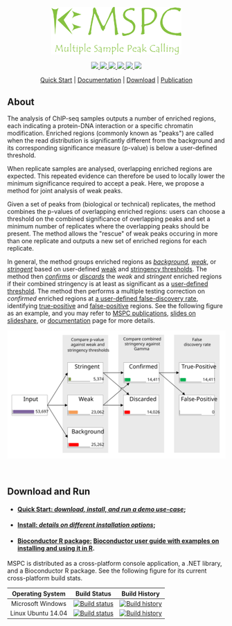 <p align="center">
  <a href="https://genometric.github.io/MSPC/">
    <img src="https://raw.githubusercontent.com/Genometric/MSPC/dev/website/static/logo/logo_w_txt_banner.svg?raw=true" alt="MSPC" width="300" />
  </a>
</p>


<p align="center">
    <a href="https://www.nuget.org/packages/Genometric.MSPC.Core">
        <img src="https://buildstats.info/nuget/Genometric.MSPC.Core?vWidth=50&dWidth=50">
    </a>
    <a href="https://sonarcloud.io/dashboard?id=mspc">
        <img src="https://sonarcloud.io/api/project_badges/measure?project=mspc&metric=alert_status">
    </a>
    <a href="https://codecov.io/gh/Genometric/MSPC">
    <img src="https://codecov.io/gh/Genometric/MSPC/branch/master/graph/badge.svg?token=TRSk39hCh3"/>
    </a>
    <a href="https://sonarcloud.io/dashboard?id=mspc">
        <img src="https://sonarcloud.io/api/project_badges/measure?project=mspc&metric=ncloc">
    </a>
    <a href="https://sonarcloud.io/dashboard?id=mspc">
        <img src="https://sonarcloud.io/api/project_badges/measure?project=mspc&metric=sqale_rating">
    </a>
    <a href="https://sonarcloud.io/dashboard?id=mspc">
        <img src="https://sonarcloud.io/api/project_badges/measure?project=mspc&metric=reliability_rating">
    </a>
</p>

<p align="center">
  <a href="https://genometric.github.io/MSPC/docs/quick_start">Quick Start</a> |
  <a href="https://genometric.github.io/MSPC/">Documentation</a> |
  <a href="https://github.com/Genometric/MSPC/releases">Download</a> |
  <a href="https://genometric.github.io/MSPC/publications">Publication</a>
</p>

## About

The analysis of ChIP-seq samples outputs a number of enriched regions, 
each indicating a protein-DNA interaction or a specific chromatin 
modification. Enriched regions (commonly known as "peaks") are called 
when the read distribution is significantly different from the background 
and its corresponding significance measure (p-value) is below a 
user-defined threshold.

When replicate samples are analysed, overlapping enriched regions are 
expected. This repeated evidence can therefore be used to locally lower 
the minimum significance required to accept a peak. Here, we propose a 
method for joint analysis of weak peaks.

Given a set of peaks from (biological or technical) replicates, the method 
combines the p-values of overlapping enriched regions: users can choose a 
threshold on the combined significance of overlapping peaks and set a 
minimum number of replicates where the overlapping peaks should be present. 
The method allows the "rescue" of weak peaks occuring in more than one 
replicate and outputs a new set of enriched regions for each replicate. 

In general, the method groups enriched regions as 
[_background_](https://genometric.github.io/MSPC/docs/method/sets#background), 
[_weak_](https://genometric.github.io/MSPC/docs/method/sets#weak),
or [_stringent_](https://genometric.github.io/MSPC/docs/method/sets#stringent)
based on user-defined 
[weak](https://genometric.github.io/MSPC/docs/cli/args#weak-threshold) 
and [stringency thresholds](https://genometric.github.io/MSPC/docs/cli/args#stringency-threshold). 
The method then [_confirms_](https://genometric.github.io/MSPC/docs/method/sets#confirmed)
or [_discards_](https://genometric.github.io/MSPC/docs/method/sets#discarded)
the _weak_ and _stringent_ enriched regions if their combined stringency is at least as significant 
as a [user-defined threshold](https://genometric.github.io/MSPC/docs/cli/args#gamma). 
The method then performs a multiple testing correction on 
_confirmed_ enriched regions at 
[a user-defined false-discovery rate](https://genometric.github.io/MSPC/docs/cli/args#alpha), 
identifying 
[true-positive](https://genometric.github.io/MSPC/docs/method/sets#truepositive) and 
[false-positive](https://genometric.github.io/MSPC/docs/method/sets#falsepositive)
regions. See the following figure as an example, and you may refer to 
[MSPC publications](https://genometric.github.io/MSPC/publications),
[slides on slideshare](http://www.slideshare.net/jalilivahid/mspc-50694133),
or [documentation](https://genometric.github.io/MSPC/docs/method/about) 
page for more details.

<p align="center">
    <a href="https://genometric.github.io/MSPC/docs/method/sets">
        <img src="https://raw.githubusercontent.com/Genometric/MSPC/dev/website/static/img/sets.svg">
    </a>
</p>


<br/>

## Download and Run

- #### [__Quick Start__: _download, install, and run a demo use-case_](https://genometric.github.io/MSPC/docs/quick_start);
- #### [__Install__: _details on different installation options_](https://genometric.github.io/MSPC/docs/installation);
- #### [__Bioconductor R package__:](https://bioconductor.org/packages/release/bioc/html/rmspc.html) [Bioconductor user guide with examples on installing and using it in R](https://bioconductor.org/packages/release/bioc/vignettes/rmspc/inst/doc/rmpsc.html). 

MSPC is distributed as a cross-platform console application, a .NET library, 
and a Bioconductor R package. See the following figure for its current 
cross-platform build stats.

| Operating System |  Build Status | Build History |
| :--------------: | :-----------: | :-----------: |
| Microsoft Windows  | [![Build status](https://ci.appveyor.com/api/projects/status/p63wau60mm2fldcr/branch/master?svg=true)](https://ci.appveyor.com/project/VJalili/mspc/branch/master) | [![Build history](https://buildstats.info/appveyor/chart/VJalili/mspc)](https://ci.appveyor.com/project/VJalili/mspc/history) |
| Linux Ubuntu 14.04 | [![Build status](https://travis-ci.org/Genometric/MSPC.svg?branch=master)](https://travis-ci.org/Genometric/MSPC) | [![Build history](https://buildstats.info/travisci/chart/Genometric/MSPC)](https://travis-ci.org/Genometric/MSPC/builds) |
